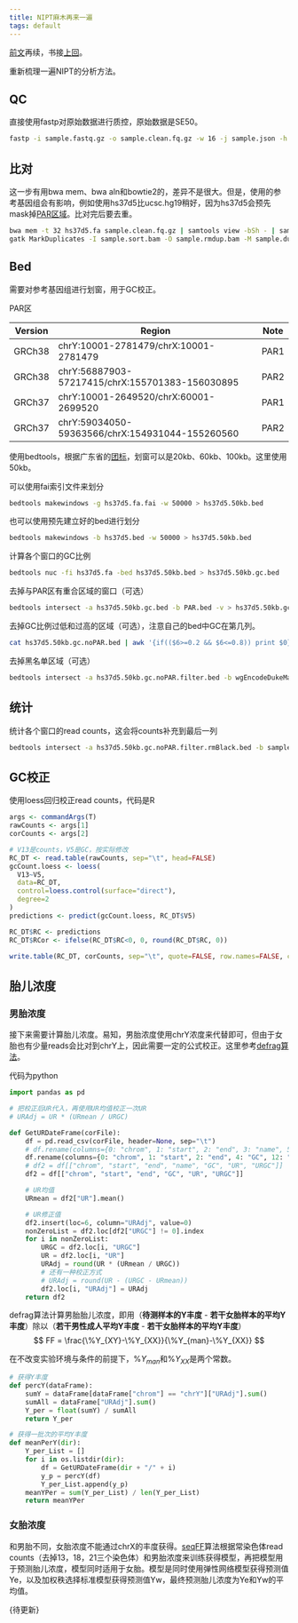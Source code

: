 ```yaml
---
title: NIPT麻木再来一遍
tags: default
---
```


[前文](https://pzweuj.github.io/2019/03/20/NIPT.html)再续，书接[上回](https://pzweuj.github.io/2021/12/02/NIPT.html)。

重新梳理一遍NIPT的分析方法。

## QC
直接使用fastp对原始数据进行质控，原始数据是SE50。
```bash
fastp -i sample.fastq.gz -o sample.clean.fq.gz -w 16 -j sample.json -h sample.html
```

## 比对
这一步有用bwa mem、bwa aln和bowtie2的，差异不是很大。但是，使用的参考基因组会有影响，例如使用hs37d5比ucsc.hg19稍好，因为hs37d5会预先mask掉[PAR区域](https://en.wikipedia.org/wiki/Pseudoautosomal_region)。比对完后要去重。


```bash
bwa mem -t 32 hs37d5.fa sample.clean.fq.gz | samtools view -bSh - | samtools sort -@ 32 - -o sample.sort.bam
gatk MarkDuplicates -I sample.sort.bam -O sample.rmdup.bam -M sample.dups.txt --REMOVE_DUPLICATES true
```

## Bed
需要对参考基因组进行划窗，用于GC校正。

PAR区

| Version | Region                                          | Note |
| ------- | ----------------------------------------------- | ---- |
| GRCh38  | chrY:10001-2781479/chrX:10001-2781479           | PAR1 |
| GRCh38  | chrY:56887903-57217415/chrX:155701383-156030895 | PAR2 |
| GRCh37  | chrY:10001-2649520/chrX:60001-2699520           | PAR1 |
| GRCh37  | chrY:59034050-59363566/chrX:154931044-155260560 | PAR2 |


使用bedtools，根据广东省的[团标](https://www.genomics.cn/uploadfiles/2021/03/20210311112658087.pdf)，划窗可以是20kb、60kb、100kb。这里使用50kb。

可以使用fai索引文件来划分
```bash
bedtools makewindows -g hs37d5.fa.fai -w 50000 > hs37d5.50kb.bed
```

也可以使用预先建立好的bed进行划分
```bash
bedtools makewindows -b hs37d5.bed -w 50000 > hs37d5.50kb.bed
```

计算各个窗口的GC比例
```bash
bedtools nuc -fi hs37d5.fa -bed hs37d5.50kb.bed > hs37d5.50kb.gc.bed

```

去掉与PAR区有重合区域的窗口（可选）
```bash
bedtools intersect -a hs37d5.50kb.gc.bed -b PAR.bed -v > hs37d5.50kb.gc.noPAR.bed
```

去掉GC比例过低和过高的区域（可选），注意自己的bed中GC在第几列。
```bash
cat hs37d5.50kb.gc.noPAR.bed | awk '{if(($6>=0.2 && $6<=0.8)) print $0}' > hs37d5.50kb.gc.noPAR.filter.bed
```

去掉黑名单区域（可选）
```bash
bedtools intersect -a hs37d5.50kb.gc.noPAR.filter.bed -b wgEncodeDukeMapabilityRegionsExcludable.bed > hs37d5.50kb.gc.noPAR.filter.rmBlack.bed
```

## 统计
统计各个窗口的read counts，这会将counts补充到最后一列

```bash
bedtools intersect -a hs37d5.50kb.gc.noPAR.filter.rmBlack.bed -b sample.rmdup.bam -c -wa > sample.counts.txt
```

## GC校正
使用loess回归校正read counts，代码是R

```R
args <- commandArgs(T)
rawCounts <- args[1]
corCounts <- args[2]

# V13是counts，V5是GC，按实际修改
RC_DT <- read.table(rawCounts, sep="\t", head=FALSE)
gcCount.loess <- loess(
  V13~V5,
  data=RC_DT,
  control=loess.control(surface="direct"),
  degree=2
)
predictions <- predict(gcCount.loess, RC_DT$V5)

RC_DT$RC <- predictions
RC_DT$RCor <- ifelse(RC_DT$RC<0, 0, round(RC_DT$RC, 0))

write.table(RC_DT, corCounts, sep="\t", quote=FALSE, row.names=FALSE, col.names=FALSE)
```

## 胎儿浓度
### 男胎浓度
接下来需要计算胎儿浓度。易知，男胎浓度使用chrY浓度来代替即可，但由于女胎也有少量reads会比对到chrY上，因此需要一定的公式校正。这里参考[defrag算法](https://github.com/dridk/ion-wisecondor/blob/master/wisecondor/defrag.py)。

代码为python
```python
import pandas as pd

# 把校正后UR代入，再使用UR均值校正一次UR
# URAdj = UR * (URmean / URGC)

def GetURDateFrame(corFile):
    df = pd.read_csv(corFile, header=None, sep="\t")
    # df.rename(columns={0: "chrom", 1: "start", 2: "end", 3: "name", 5: "GC", 13: "UR", 15: "URGC"}, inplace=True)
    df.rename(columns={0: "chrom", 1: "start", 2: "end", 4: "GC", 12: "UR", 14: "URGC"}, inplace=True)
    # df2 = df[["chrom", "start", "end", "name", "GC", "UR", "URGC"]]
    df2 = df[["chrom", "start", "end", "GC", "UR", "URGC"]]

    # UR均值
    URmean = df2["UR"].mean()

    # UR修正值
    df2.insert(loc=6, column="URAdj", value=0)
    nonZeroList = df2.loc[df2["URGC"] != 0].index
    for i in nonZeroList:
        URGC = df2.loc[i, "URGC"]
        UR = df2.loc[i, "UR"]
        URAdj = round(UR * (URmean / URGC))
        # 还有一种校正方式
        # URAdj = round(UR - (URGC - URmean))
        df2.loc[i, "URAdj"] = URAdj
    return df2
```

defrag算法计算男胎胎儿浓度，即用（**待测样本的Y丰度** - **若干女胎样本的平均Y丰度**）除以（**若干男性成人平均Y丰度** - **若干女胎样本的平均Y丰度**）
$$
FF = \frac{\%Y_{XY}-\%Y_{XX}}{\%Y_{man}-\%Y_{XX}}
$$



在不改变实验环境与条件的前提下，$\%Y_{man}$和$\%Y_{XX}$是两个常数。

```python
# 获得Y丰度
def percY(dataFrame):
    sumY = dataFrame[dataFrame["chrom"] == "chrY"]["URAdj"].sum()
    sumAll = dataFrame["URAdj"].sum()
    Y_per = float(sumY) / sumAll
    return Y_per

# 获得一批次的平均Y丰度
def meanPerY(dir):
    Y_per_List = []
    for i in os.listdir(dir):
        df = GetURDateFrame(dir + "/" + i)
        y_p = percY(df)
        Y_per_List.append(y_p)
    meanYPer = sum(Y_per_List) / len(Y_per_List)
    return meanYPer
```

### 女胎浓度
和男胎不同，女胎浓度不能通过chrX的丰度获得。[seqFF](https://pubmed.ncbi.nlm.nih.gov/25967380/)算法根据常染色体read counts（去掉13，18，21三个染色体）和男胎浓度来训练获得模型，再把模型用于预测胎儿浓度，模型同时适用于女胎。模型是同时使用弹性网络模型获得预测值Ye，以及加权秩选择标准模型获得预测值Yw，最终预测胎儿浓度为Ye和Yw的平均值。


{待更新}








